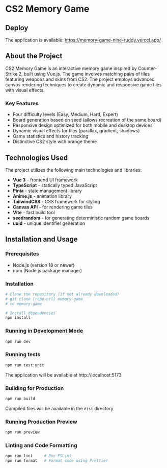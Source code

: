 # CS2 Memory Game

## Deploy
The application is available: https://memory-game-nine-ruddy.vercel.app/

## About the Project

CS2 Memory Game is an interactive memory game inspired by Counter-Strike 2, built using Vue.js. The game involves matching pairs of tiles featuring weapons and skins from CS2. The project employs advanced canvas rendering techniques to create dynamic and responsive game tiles with visual effects.

### Key Features

- Four difficulty levels (Easy, Medium, Hard, Expert)
- Board generation based on seed (allows recreation of the same board)
- Responsive design optimized for both mobile and desktop devices
- Dynamic visual effects for tiles (parallax, gradient, shadows)
- Game statistics and history tracking
- Distinctive CS2 style with orange theme

## Technologies Used

The project utilizes the following main technologies and libraries:

- **Vue 3** - frontend UI framework
- **TypeScript** - statically typed JavaScript
- **Pinia** - state management library
- **Anime.js** - animation library
- **TailwindCSS** - CSS framework for styling
- **Canvas API** - for rendering game tiles
- **Vite** - fast build tool
- **seedrandom** - for generating deterministic random game boards
- **uuid** - unique identifier generation

## Installation and Usage

### Prerequisites

- Node.js (version 18 or newer)
- npm (Node.js package manager)

### Installation

```sh
# Clone the repository (if not already downloaded)
# git clone [repo-url] memory-game
# cd memory-game

# Install dependencies
npm install
```

### Running in Development Mode

```sh
npm run dev
```

### Running tests

```sh
npm run test:unit
```


The application will be available at http://localhost:5173

### Building for Production

```sh
npm run build
```

Compiled files will be available in the `dist` directory

### Running Production Preview

```sh
npm run preview
```

### Linting and Code Formatting

```sh
npm run lint     # Run ESLint
npm run format   # Format code using Prettier
```
